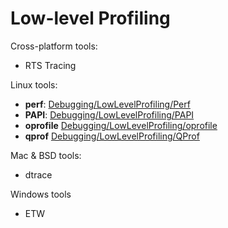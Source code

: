 


# Low-level Profiling



Cross-platform tools:


- RTS Tracing


Linux tools:


- **perf**: [Debugging/LowLevelProfiling/Perf](debugging/low-level-profiling/perf)
- **PAPI**: [Debugging/LowLevelProfiling/PAPI](debugging/low-level-profiling/papi)
- **oprofile** [Debugging/LowLevelProfiling/oprofile](debugging/low-level-profiling/oprofile)
- **qprof** [Debugging/LowLevelProfiling/QProf](debugging/low-level-profiling/q-prof)


Mac & BSD tools:


- dtrace


Windows tools


- ETW
